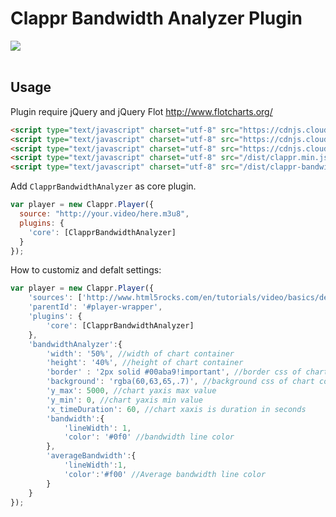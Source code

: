 # Clappr Bandwidth Analyzer Plugin

<img src="https://mediahub-bg.github.io/clappr-bandwidth-analyzer/demo.png"><br><br>

## Usage

Plugin require jQuery and jQuery Flot http://www.flotcharts.org/

```html
<script type="text/javascript" charset="utf-8" src="https://cdnjs.cloudflare.com/ajax/libs/jquery/3.0.0-rc1/jquery.min.js"></script>
<script type="text/javascript" charset="utf-8" src="https://cdnjs.cloudflare.com/ajax/libs/flot/0.8.3/jquery.flot.js"></script>
<script type="text/javascript" charset="utf-8" src="https://cdnjs.cloudflare.com/ajax/libs/flot/0.8.3/jquery.flot.resize.js"></script>
<script type="text/javascript" charset="utf-8" src="/dist/clappr.min.js"></script>
<script type="text/javascript" charset="utf-8" src="/dist/clappr-bandwidth-analyzer.js"></script>
```

Add `ClapprBandwidthAnalyzer` as core plugin.

```javascript
var player = new Clappr.Player({
  source: "http://your.video/here.m3u8",
  plugins: {
    'core': [ClapprBandwidthAnalyzer]
  }
});
```

How to customiz and defalt settings:

```javascript
var player = new Clappr.Player({
    'sources': ['http://www.html5rocks.com/en/tutorials/video/basics/devstories.mp4'],
    'parentId': '#player-wrapper',
    'plugins': {
        'core': [ClapprBandwidthAnalyzer]
    },
    'bandwidthAnalyzer':{
        'width': '50%', //width of chart container
        'height': '40%', //height of chart container
        'border' : '2px solid #00aba9!important', //border css of chart container
        'background': 'rgba(60,63,65,.7)', //background css of chart container
        'y_max': 5000, //chart yaxis max value
        'y_min': 0, //chart yaxis min value
        'x_timeDuration': 60, //chart xaxis is duration in seconds
        'bandwidth':{
            'lineWidth': 1,
            'color': '#0f0' //bandwidth line color
        },
        'averageBandwidth':{
            'lineWidth':1,
            'color':'#f00' //Average bandwidth line color
        }
    }
});
```
